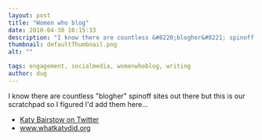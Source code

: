 ```yaml
---
layout: post
title: "Women who blog"
date: 2010-04-30 16:15:33
description: "I know there are countless &#8220;blogher&#8221; spinoff sites out there but this is our scratchpad so I figured I&#8217;d add them here&#8230; Katy Bairstow on Twitter www.whatkatydid.org&#8230;"
thumbnail: defaultThumbnail.png
alt: ""

tags: engagement, socialmedia, womenwhoblog, writing
author: dug
---
```


<p>I know there are countless "blogher" spinoff sites out there but this is our scratchpad so I figured I'd add them here...</p>

<ul>
<li><a href="http://twitter.com/katybairstow">Katy Bairstow on Twitter</a></li>
<li><a href="http://www.whatkatydid.org/">www.whatkatydid.org</a></li>
</ul>
